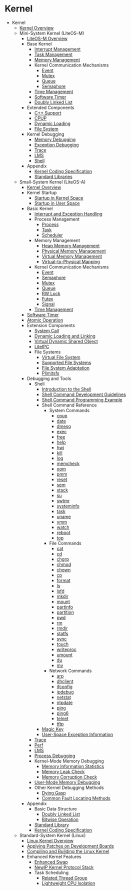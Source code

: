 # Kernel

- Kernel
    - [Kernel Overview](kernel-overview.md)
    - Mini-System Kernel (LiteOS-M)
        - [LiteOS-M Overview](kernel-mini-overview.md)
        - Base Kernel
            - [Interrupt Management](kernel-mini-basic-interrupt.md)
            - [Task Management](kernel-mini-basic-task.md)
            - [Memory Management](kernel-mini-basic-memory.md)
            - Kernel Communication Mechanisms
                - [Event](kernel-mini-basic-ipc-event.md)
                - [Mutex](kernel-mini-basic-ipc-mutex.md)
                - [Queue](kernel-mini-basic-ipc-queue.md)
                - [Semaphore](kernel-mini-basic-ipc-sem.md)
            - [Time Management](kernel-mini-basic-time.md)
            - [Software Timer](kernel-mini-basic-soft.md)
            - [Doubly Linked List](kernel-mini-basic-list.md)
        - Extended Components
            - [C++ Support](kernel-mini-extend-support.md)
            - [CPUP](kernel-mini-extend-cpup.md)
            - [Dynamic Loading](kernel-mini-extend-dynamic-loading.md)
            - [File System](kernel-mini-extend-file.md)
        - Kernel Debugging
            - [Memory Debugging](kernel-mini-memory-debug.md)
            - [Exception Debugging](kernel-mini-memory-exception.md)
            - [Trace](kernel-mini-memory-trace.md)
            - [LMS](kernel-mini-memory-lms.md)
           - [Shell](kernel-mini-debug-shell.md)
        - Appendix
            - [Kernel Coding Specification](kernel-mini-appx-code.md)
            - [Standard Libraries](kernel-mini-appx-lib.md)
    - Small-System Kernel (LiteOS-A)
        - [Kernel Overview](kernel-small-overview.md)
        - Kernel Startup
            - [Startup in Kernel Space](kernel-small-start-kernel.md)
            - [Startup in User Space](kernel-small-start-user.md)
        - Basic Kernel
            - [Interrupt and Exception Handling](kernel-small-basic-interrupt.md)
            - Process Management
                - [Process](kernel-small-basic-process-process.md)
                - [Task](kernel-small-basic-process-thread.md)
                - [Scheduler](kernel-small-basic-process-scheduler.md)
            - Memory Management
                - [Heap Memory Management](kernel-small-basic-memory-heap.md)
                - [Physical Memory Management](kernel-small-basic-memory-physical.md)
                - [Virtual Memory Management](kernel-small-basic-memory-virtual.md)
                - [Virtual-to-Physical Mapping](kernel-small-basic-inner-reflect.md)
            - Kernel Communication Mechanisms
               - [Event](kernel-small-basic-trans-event.md)
               - [Semaphore](kernel-small-basic-trans-semaphore.md)
               - [Mutex](kernel-small-basic-trans-mutex.md)
               - [Queue](kernel-small-basic-trans-queue.md)
               - [RW Lock](kernel-small-basic-trans-rwlock.md)
               - [Futex](kernel-small-basic-trans-user-mutex.md)
               - [Signal](kernel-small-basic-trans-user-signal.md)
            - [Time Management](kernel-small-basic-time.md)
	    - [Software Timer](kernel-small-basic-softtimer.md)
	    - [Atomic Operation](kernel-small-basic-atomic.md)
        - Extension Components
            - [System Call](kernel-small-bundles-system.md)
            - [Dynamic Loading and Linking](kernel-small-bundles-linking.md)
            - [Virtual Dynamic Shared Object](kernel-small-bundles-share.md)
            - [LiteIPC](kernel-small-bundles-ipc.md)
            - File Systems
                - [Virtual File System](kernel-small-bundles-fs-virtual.md)
                - [Supported File Systems](kernel-small-bundles-fs-support.md)
                - [File System Adaptation](kernel-small-bundles-fs-new.md)
                - [Plimitsfs](kernel-small-plimits.md)
        - Debugging and Tools
            - Shell
                - [Introduction to the Shell](kernel-small-debug-shell-overview.md)
                - [Shell Command Development Guidelines](kernel-small-debug-shell-guide.md)
                - [Shell Command Programming Example](kernel-small-debug-shell-build.md)
                - Shell Command Reference
                    - System Commands
                        - [cpup](kernel-small-debug-shell-cmd-cpup.md)
                        - [date](kernel-small-debug-shell-cmd-date.md)
                        - [dmesg](kernel-small-debug-shell-cmd-dmesg.md)
                        - [exec](kernel-small-debug-shell-cmd-exec.md)
                        - [free](kernel-small-debug-shell-cmd-free.md)
                        - [help](kernel-small-debug-shell-cmd-help.md)
                        - [hwi](kernel-small-debug-shell-cmd-hwi.md)
                        - [kill](kernel-small-debug-shell-cmd-kill.md)
                        - [log](kernel-small-debug-shell-cmd-log.md)
                        - [memcheck](kernel-small-debug-shell-cmd-memcheck.md)
                        - [oom](kernel-small-debug-shell-cmd-oom.md)
                        - [pmm](kernel-small-debug-shell-cmd-pmm.md)
                        - [reset](kernel-small-debug-shell-cmd-reset.md)
                        - [sem](kernel-small-debug-shell-cmd-sem.md)
                        - [stack](kernel-small-debug-shell-cmd-stack.md)
                        - [su](kernel-small-debug-shell-cmd-su.md)
                        - [swtmr](kernel-small-debug-shell-cmd-swtmr.md)
                        - [systeminfo](kernel-small-debug-shell-cmd-sysinfo.md)
                        - [task](kernel-small-debug-shell-cmd-task.md)
                        - [uname](kernel-small-debug-shell-cmd-uname.md)
                        - [vmm](kernel-small-debug-shell-cmd-vmm.md)
                        - [watch](kernel-small-debug-shell-cmd-watch.md)
                        - [reboot](kernel-small-debug-shell-cmd-reboot.md)
                        - [top](kernel-small-debug-shell-cmd-top.md)
                    - File Commands
                        - [cat](kernel-small-debug-shell-file-cat.md)
                        - [cd](kernel-small-debug-shell-file-cd.md)
                        - [chgrp](kernel-small-debug-shell-file-chgrp.md)
                        - [chmod](kernel-small-debug-shell-file-chmod.md)
                        - [chown](kernel-small-debug-shell-file-chown.md)
                        - [cp](kernel-small-debug-shell-file-cp.md)
                        - [format](kernel-small-debug-shell-file-format.md)
                        - [ls](kernel-small-debug-shell-file-ls.md)
                        - [lsfd](kernel-small-debug-shell-file-lsfd.md)
                        - [mkdir](kernel-small-debug-shell-file-mkdir.md)
                        - [mount](kernel-small-debug-shell-file-mount.md)
                        - [partinfo](kernel-small-debug-shell-file-partinfo.md)
                        - [partition](kernel-small-debug-shell-file-partition.md)
                        - [pwd](kernel-small-debug-shell-file-pwd.md)
                        - [rm](kernel-small-debug-shell-file-rm.md)
                        - [rmdir](kernel-small-debug-shell-file-rmdir.md)
                        - [statfs](kernel-small-debug-shell-file-statfs.md)
                        - [sync](kernel-small-debug-shell-file-sync.md)
                        - [touch](kernel-small-debug-shell-file-touch.md)
                        - [writeproc](kernel-small-debug-shell-file-write.md)
                        - [umount](kernel-small-debug-shell-file-umount.md)
                        - [du](kernel-small-debug-shell-file-du.md)
                        - [mv](kernel-small-debug-shell-file-mv.md)
                    - Network Commands
                        - [arp](kernel-small-debug-shell-net-arp.md)
                        - [dhclient](kernel-small-debug-shell-net-dhclient.md)
                        - [ifconfig](kernel-small-debug-shell-net-ifconfig.md)
                        - [ipdebug](kernel-small-debug-shell-net-ipdebug.md)
                        - [netstat](kernel-small-debug-shell-net-netstat.md)
                        - [ntpdate](kernel-small-debug-shell-net-ntpdate.md)
                        - [ping](kernel-small-debug-shell-net-ping.md)
                        - [ping6](kernel-small-debug-shell-net-ping6.md)
                        - [telnet](kernel-small-debug-shell-net-telnet.md)
                        - [tftp](kernel-small-debug-shell-net-tftp.md)
                - [Magic Key](kernel-small-debug-shell-magickey.md)
                - [User-Space Exception Information](kernel-small-debug-shell-error.md)
            - [Trace](kernel-small-debug-trace.md)
            - [Perf](kernel-small-debug-perf.md)
            - [LMS](kernel-small-memory-lms.md)
            - [Process Debugging](kernel-small-debug-process-cpu.md)
            - Kernel-Mode Memory Debugging
                - [Memory Information Statistics](kernel-small-debug-memory-info.md)
                - [Memory Leak Check](kernel-small-debug-memory-leak.md)
                - [Memory Corruption Check](kernel-small-debug-memory-corrupt.md)
            - [User-Mode Memory Debugging](kernel-small-debug-user.md)
            - Other Kernel Debugging Methods
                - [Dying Gasp](kernel-small-debug-trace-other-lastwords.md)
                - [Common Fault Locating Methods](kernel-small-debug-trace-other-faqs.md)
        - Appendix
            - Basic Data Structure
                - [Doubly Linked List](kernel-small-apx-dll.md)
                - [Bitwise Operation](kernel-small-apx-bitwise.md)
            - [Standard Library](kernel-small-apx-library.md)
            - [Kernel Coding Specification](kernel-mini-appx-code.md)
    - Standard-System Kernel (Linux)
        - [Linux Kernel Overview](kernel-standard-overview.md)
        - [Applying Patches on Development Boards](kernel-standard-patch.md)
        - [Compiling and Building the Linux Kernel](kernel-standard-build.md)
        - Enhanced Kernel Features
          - [Enhanced Swap](kernel-standard-mm-eswap.md)
          - [NewIP Kernel Protocol Stack](kernel-standard-newip.md)
          - Task Scheduling
            - [Related Thread Group](kernel-standard-sched-rtg.md)
            - [Lightweight CPU Isolation](kernel-standard-sched-cpuisolation.md)  